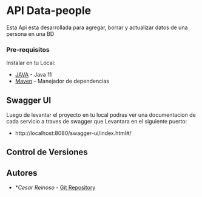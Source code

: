 # API Data-people

 Esta Api esta desarrollada para agregar, borrar y actualizar datos de una persona en una BD

### Pre-requisitos

Instalar en tu Local:

* [JAVA](http://codigoelectronica.com/blog/instalar-java-jdk-11) - Java 11
* [Maven](https://maven.apache.org/) - Manejador de dependencias


## Swagger UI
Luego de levantar el proyecto en tu local podras ver una documentacion de cada servicio a traves de swagger
que Levantara en el siguiente puerto:

* http://localhost:8080/swagger-ui/index.html#/

## Control de Versiones

## Autores ️

* **Cesar Reinoso* - [Git Repository](https://github.com/CesarVnzla?tab=repositories)

